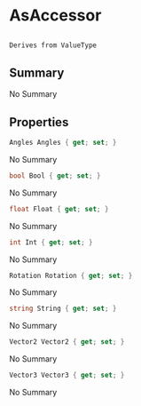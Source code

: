 # AsAccessor

## 
```c#
Derives from ValueType
```

## Summary

No Summary
## Properties

```c#
Angles Angles { get; set; } 
```
No Summary
```c#
bool Bool { get; set; } 
```
No Summary
```c#
float Float { get; set; } 
```
No Summary
```c#
int Int { get; set; } 
```
No Summary
```c#
Rotation Rotation { get; set; } 
```
No Summary
```c#
string String { get; set; } 
```
No Summary
```c#
Vector2 Vector2 { get; set; } 
```
No Summary
```c#
Vector3 Vector3 { get; set; } 
```
No Summary
